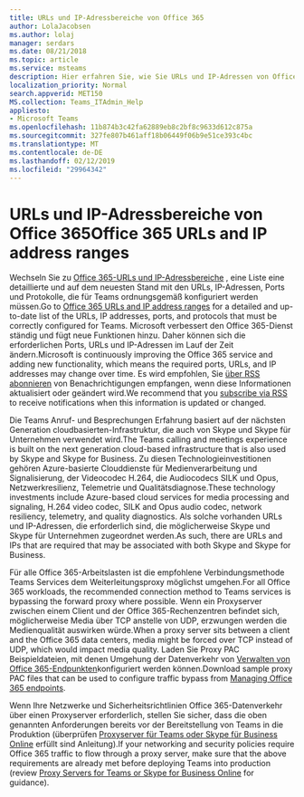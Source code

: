 ```yaml
---
title: URLs und IP-Adressbereiche von Office 365
author: LolaJacobsen
ms.author: lolaj
manager: serdars
ms.date: 08/21/2018
ms.topic: article
ms.service: msteams
description: Hier erfahren Sie, wie Sie URLs und IP-Adressen von Office 365 ordnungsgemäß konfigurieren und den Weiterleitungsproxy umgehen, wenn dieser für Verbindungen mit dem Microsoft Teams-Dienst verfügbar ist. Zudem werden Sie über die Anforderungen für Netzwerk- und Sicherheitsrichtlinien informiert.
localization_priority: Normal
search.appverid: MET150
MS.collection: Teams_ITAdmin_Help
appliesto:
- Microsoft Teams
ms.openlocfilehash: 11b874b3c42fa62889eb8c2bf8c9633d612c875a
ms.sourcegitcommit: 327fe807b461aff18b06449f06b9e51ce393c4bc
ms.translationtype: MT
ms.contentlocale: de-DE
ms.lasthandoff: 02/12/2019
ms.locfileid: "29964342"
---
```

<a name="office-365-urls-and-ip-address-ranges"></a><span data-ttu-id="1d897-103">URLs und IP-Adressbereiche von Office 365</span><span class="sxs-lookup"><span data-stu-id="1d897-103">Office 365 URLs and IP address ranges</span></span>
=====================================

<span data-ttu-id="1d897-104">Wechseln Sie zu [Office 365-URLs und IP-Adressbereiche](https://docs.microsoft.com/office365/enterprise/urls-and-ip-address-ranges#skype-for-business-online-and-microsoft-teams) , eine Liste eine detaillierte und auf dem neuesten Stand mit den URLs, IP-Adressen, Ports und Protokolle, die für Teams ordnungsgemäß konfiguriert werden müssen.</span><span class="sxs-lookup"><span data-stu-id="1d897-104">Go to [Office 365 URLs and IP address ranges](https://docs.microsoft.com/office365/enterprise/urls-and-ip-address-ranges#skype-for-business-online-and-microsoft-teams) for a detailed and up-to-date list of the URLs, IP addresses, ports, and protocols that must be correctly configured for Teams.</span></span> <span data-ttu-id="1d897-105">Microsoft verbessert den Office 365-Dienst ständig und fügt neue Funktionen hinzu. Daher können sich die erforderlichen Ports, URLs und IP-Adressen im Lauf der Zeit ändern.</span><span class="sxs-lookup"><span data-stu-id="1d897-105">Microsoft is continuously improving the Office 365 service and adding new functionality, which means the required ports, URLs, and IP addresses may change over time.</span></span> <span data-ttu-id="1d897-106">Es wird empfohlen, Sie [über RSS abonnieren](https://go.microsoft.com/fwlink/p/?linkid=236301) von Benachrichtigungen empfangen, wenn diese Informationen aktualisiert oder geändert wird.</span><span class="sxs-lookup"><span data-stu-id="1d897-106">We recommend that you [subscribe via RSS](https://go.microsoft.com/fwlink/p/?linkid=236301) to receive notifications when this information is updated or changed.</span></span>

<span data-ttu-id="1d897-107">Die Teams Anruf- und Besprechungen Erfahrung basiert auf der nächsten Generation cloudbasierten-Infrastruktur, die auch von Skype und Skype für Unternehmen verwendet wird.</span><span class="sxs-lookup"><span data-stu-id="1d897-107">The Teams calling and meetings experience is built on the next generation cloud-based infrastructure that is also used by Skype and Skype for Business.</span></span> <span data-ttu-id="1d897-108">Zu diesen Technologieinvestitionen gehören Azure-basierte Clouddienste für Medienverarbeitung und Signalisierung, der Videocodec H.264, die Audiocodecs SILK und Opus, Netzwerkresilienz, Telemetrie und Qualitätsdiagnose.</span><span class="sxs-lookup"><span data-stu-id="1d897-108">These technology investments include Azure-based cloud services for media processing and signaling, H.264 video codec, SILK and Opus audio codec, network resiliency, telemetry, and quality diagnostics.</span></span> <span data-ttu-id="1d897-109">Als solche vorhanden URLs und IP-Adressen, die erforderlich sind, die möglicherweise Skype und Skype für Unternehmen zugeordnet werden.</span><span class="sxs-lookup"><span data-stu-id="1d897-109">As such, there are URLs and IPs that are required that may be associated with both Skype and Skype for Business.</span></span>

<span data-ttu-id="1d897-110">Für alle Office 365-Arbeitslasten ist die empfohlene Verbindungsmethode Teams Services dem Weiterleitungsproxy möglichst umgehen.</span><span class="sxs-lookup"><span data-stu-id="1d897-110">For all Office 365 workloads, the recommended connection method to Teams services is bypassing the forward proxy where possible.</span></span> <span data-ttu-id="1d897-111">Wenn ein Proxyserver zwischen einem Client und der Office 365-Rechenzentren befindet sich, möglicherweise Media über TCP anstelle von UDP, erzwungen werden die Medienqualität auswirken würde.</span><span class="sxs-lookup"><span data-stu-id="1d897-111">When a proxy server sits between a client and the Office 365 data centers, media might be forced over TCP instead of UDP, which would impact media quality.</span></span> <span data-ttu-id="1d897-112">Laden Sie Proxy PAC Beispieldateien, mit denen Umgehung der Datenverkehr von [Verwalten von Office 365-Endpunkten](https://support.office.com/article/99cab9d4-ef59-4207-9f2b-3728eb46bf9a)konfiguriert werden können.</span><span class="sxs-lookup"><span data-stu-id="1d897-112">Download sample proxy PAC files that can be used to configure traffic bypass from [Managing Office 365 endpoints](https://support.office.com/article/99cab9d4-ef59-4207-9f2b-3728eb46bf9a).</span></span>

<span data-ttu-id="1d897-113">Wenn Ihre Netzwerke und Sicherheitsrichtlinien Office 365-Datenverkehr über einen Proxyserver erforderlich, stellen Sie sicher, dass die oben genannten Anforderungen bereits vor der Bereitstellung von Teams in die Produktion (überprüfen [Proxyserver für Teams oder Skype für Business Online](proxy-servers-for-skype-for-business-online.md) erfüllt sind Anleitung).</span><span class="sxs-lookup"><span data-stu-id="1d897-113">If your networking and security policies require Office 365 traffic to flow through a proxy server, make sure that the above requirements are already met before deploying Teams into production (review [Proxy Servers for Teams or Skype for Business Online](proxy-servers-for-skype-for-business-online.md) for guidance).</span></span>
